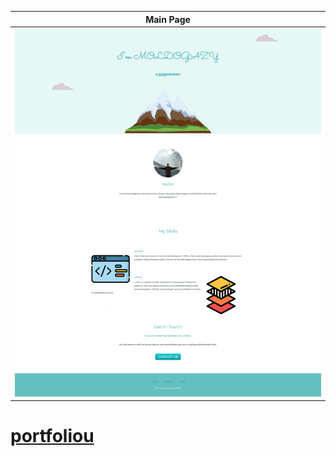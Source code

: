 |       Main Page          |
|:------------------------:|
|![](./img/portfolio.png)|

# [portfoliou](https://ukmoldogazy.github.io/portfoliou/)
